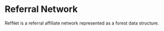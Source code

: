 # Referral Network

RefNet is a referral affiliate network represented as a forest data structure.

